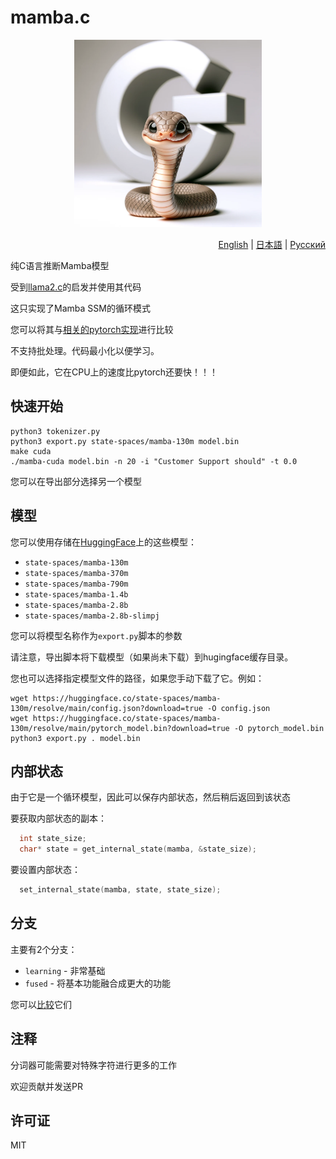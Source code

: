 # mamba.c

<p align="center">
  <img src="assets/mamba-c.png" width="300" height="300" alt="Mamba C">
</p>

<p align="right"><a href="https://github.com/kroggen/mamba.c/blob/learning/README.md">English</a> | <a href="https://github.com/kroggen/mamba.c/blob/learning/README-ja.md">日本語</a> | <a href="https://github.com/kroggen/mamba.c/blob/learning/README-ru.md">Русский</a></p>

纯C语言推断Mamba模型

受到[llama2.c](https://github.com/karpathy/llama2.c)的启发并使用其代码

这只实现了Mamba SSM的循环模式

您可以将其与[相关的pytorch实现](https://github.com/kroggen/mamba-cpu/tree/recurrent-only)进行比较

不支持批处理。代码最小化以便学习。

即便如此，它在CPU上的速度比pytorch还要快！！！

## 快速开始

```
python3 tokenizer.py
python3 export.py state-spaces/mamba-130m model.bin
make cuda
./mamba-cuda model.bin -n 20 -i "Customer Support should" -t 0.0
```
您可以在导出部分选择另一个模型

## 模型

您可以使用存储在[HuggingFace](https://huggingface.co/state-spaces)上的这些模型：

* `state-spaces/mamba-130m`
* `state-spaces/mamba-370m`
* `state-spaces/mamba-790m`
* `state-spaces/mamba-1.4b`
* `state-spaces/mamba-2.8b`
* `state-spaces/mamba-2.8b-slimpj`

您可以将模型名称作为`export.py`脚本的参数

请注意，导出脚本将下载模型（如果尚未下载）到hugingface缓存目录。

您也可以选择指定模型文件的路径，如果您手动下载了它。例如：

```
wget https://huggingface.co/state-spaces/mamba-130m/resolve/main/config.json?download=true -O config.json
wget https://huggingface.co/state-spaces/mamba-130m/resolve/main/pytorch_model.bin?download=true -O pytorch_model.bin
python3 export.py . model.bin
```

## 内部状态

由于它是一个循环模型，因此可以保存内部状态，然后稍后返回到该状态

要获取内部状态的副本：

```c
  int state_size;
  char* state = get_internal_state(mamba, &state_size);
```

要设置内部状态：

```c
  set_internal_state(mamba, state, state_size);
```


## 分支

主要有2个分支：

* `learning` - 非常基础
* `fused` - 将基本功能融合成更大的功能

您可以[比较](https://github.com/kroggen/mamba.c/compare/learning..fused)它们


## 注释

分词器可能需要对特殊字符进行更多的工作

欢迎贡献并发送PR



## 许可证

MIT